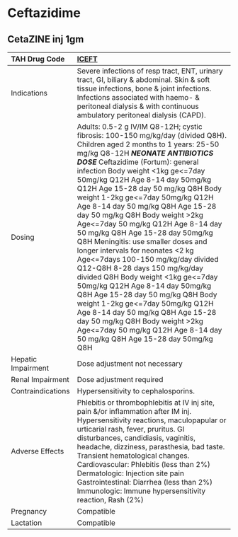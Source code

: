 # Ceftazidime

## CetaZINE inj 1gm

| TAH Drug Code      | [ICEFT](https://www.tahsda.org.tw/drugs/hissearch.php?drug_code=ICEFT)                                                                                                                                                                                                                                                                                                                                                                                                                                                                                                                                                                                                                                                                                                                                                                                                                                                                                         |
|:-------------------|:---------------------------------------------------------------------------------------------------------------------------------------------------------------------------------------------------------------------------------------------------------------------------------------------------------------------------------------------------------------------------------------------------------------------------------------------------------------------------------------------------------------------------------------------------------------------------------------------------------------------------------------------------------------------------------------------------------------------------------------------------------------------------------------------------------------------------------------------------------------------------------------------------------------------------------------------------------------|
| Indications        | Severe infections of resp tract, ENT, urinary tract, GI, biliary & abdominal. Skin & soft tissue infections, bone & joint infections. Infections associated with haemo- & peritoneal dialysis & with continuous ambulatory peritoneal dialysis (CAPD).                                                                                                                                                                                                                                                                                                                                                                                                                                                                                                                                                                                                                                                                                                         |
| Dosing             | Adults: 0.5-2 g IV/IM Q8-12H; cystic fibrosis: 100-150 mg/kg/day (divided Q8H). Children aged 2 months to 1 years: 25-50 mg/kg Q8-12H *****NEONATE ANTIBIOTICS DOSE***** Ceftazidime (Fortum): general infection Body weight <1kg ge<=7day 50mg/kg Q12H  Age 8-14 day 50mg/kg Q12H  Age 15-28 day 50 mg/kg Q8H Body weight 1-2kg ge<=7day 50mg/kg Q12H  Age 8-14 day 50 mg/kg Q8H  Age 15-28 day 50 mg/kg Q8H Body weight >2kg Age<=7day 50 mg/kg Q12H  Age 8-14 day 50 mg/kg Q8H  Age 15-28 day 50mg/kg Q8H Meningitis: use smaller doses and longer intervals for neonates <2 kg Age<=7days 100-150 mg/kg/day divided Q12-Q8H 8-28 days 150 mg/kg/day divided Q8H Body weight <1kg ge<=7day 50mg/kg Q12H  Age 8-14 day 50mg/kg Q8H  Age 15-28 day 50 mg/kg Q8H Body weight 1-2kg ge<=7day 50mg/kg Q12H  Age 8-14 day 50 mg/kg Q8H  Age 15-28 day 50 mg/kg Q8H Body weight >2kg Age<=7day 50 mg/kg Q12H  Age 8-14 day 50 mg/kg Q8H  Age 15-28 day 50mg/kg Q8H |
| Hepatic Impairment | Dose adjustment not necessary                                                                                                                                                                                                                                                                                                                                                                                                                                                                                                                                                                                                                                                                                                                                                                                                                                                                                                                                  |
| Renal Impairment   | Dose adjustment required                                                                                                                                                                                                                                                                                                                                                                                                                                                                                                                                                                                                                                                                                                                                                                                                                                                                                                                                       |
| Contraindications  | Hypersensitivity to cephalosporins.                                                                                                                                                                                                                                                                                                                                                                                                                                                                                                                                                                                                                                                                                                                                                                                                                                                                                                                            |
| Adverse Effects    | Phlebitis or thrombophlebitis at IV inj site, pain &/or inflammation after IM inj. Hypersensitivity reactions, maculopapular or urticarial rash, fever, pruritus. GI disturbances, candidiasis, vaginitis, headache, dizziness, parasthesia, bad taste. Transient hematological changes. Cardiovascular: Phlebitis (less than 2%) Dermatologic: Injection site pain Gastrointestinal: Diarrhea (less than 2%) Immunologic: Immune hypersensitivity reaction, Rash (2%)                                                                                                                                                                                                                                                                                                                                                                                                                                                                                         |
| Pregnancy          | Compatible                                                                                                                                                                                                                                                                                                                                                                                                                                                                                                                                                                                                                                                                                                                                                                                                                                                                                                                                                     |
| Lactation          | Compatible                                                                                                                                                                                                                                                                                                                                                                                                                                                                                                                                                                                                                                                                                                                                                                                                                                                                                                                                                     |

